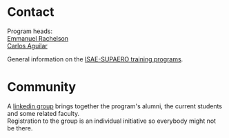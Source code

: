 # Contact

Program heads:<br>
[Emmanuel Rachelson](mailto:emmanuel.rachelson@isae-supaero.fr)<br>
[Carlos Aguilar](mailto:carlos.aguilar@isae-supaero.fr)

General information on the [ISAE-SUPAERO training programs](http://www.isae-supaero.fr).

# Community

A [linkedin group](https://www.linkedin.com/groups/12006478) brings together the program's alumni, the current students and some related faculty.<br>
Registration to the group is an individual initiative so everybody might not be there.


